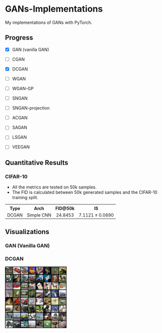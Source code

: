 # GANs-Implementations

My implementations of GANs with PyTorch.



## Progress

- [x] GAN (vanilla GAN)
- [ ] CGAN
- [x] DCGAN
- [ ] WGAN
- [ ] WGAN-GP
- [ ] SNGAN
- [ ] SNGAN-projection
- [ ] ACGAN
- [ ] SAGAN
- [ ] LSGAN
- [ ] VEEGAN



## Quantitative Results



### CIFAR-10

- All the metrics are tested on 50k samples.
- The FID is calculated between 50k generated samples and the CIFAR-10 training split.

<table style="text-align: center">
    <tr>
        <th>Type</th>
        <th>Arch</th>
        <th>FID@50k</th>
        <th>IS</th>
    </tr>
    <tr>
        <td>DCGAN</td>
        <td>Simple CNN</td>
        <td>24.8453</td>
        <td>7.1121 ± 0.0690</td>
    </tr>
</table>



## Visualizations



### GAN (Vanilla GAN)





### DCGAN

<img src="./assets/dcgan-cifar10.png" width=40% />



